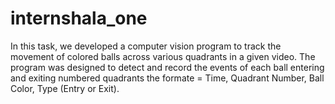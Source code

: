 # internshala_one

In this task, we developed a computer vision program to track the movement of colored balls across various quadrants in a given video. 
The program was designed to detect and record the events of each ball entering and exiting numbered quadrants
the formate = Time, Quadrant Number, Ball Color, Type (Entry or Exit).
